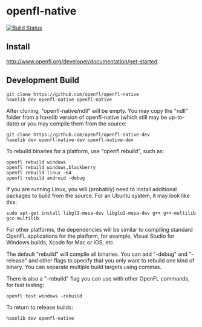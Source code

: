 openfl-native
============
[![Build Status](https://travis-ci.org/openfl/openfl-native.png)](https://travis-ci.org/openfl/openfl-native)


Install
-------

http://www.openfl.org/developer/documentation/get-started


Development Build
-----------------

    git clone https://github.com/openfl/openfl-native
    haxelib dev openfl-native openfl-native

After cloning, "openfl-native/ndll" will be empty. You may copy the "ndll" folder from a haxelib version of openfl-native (which still may be up-to-date) or you may compile them from the source:

    git clone https://github.com/openfl/openfl-native-dev
    haxelib dev openfl-native-dev openfl-native-dev

To rebuild binaries for a platform, use "openfl rebuild", such as:

    openfl rebuild windows
    openfl rebuild windows,blackberry
    openfl rebuild linux -64
    openfl rebuild android -debug

If you are running Linux, you will (probably) need to install additional packages to build from the source. For an Ubuntu system, it may look like this:

    sudo apt-get install libgl1-mesa-dev libglu1-mesa-dev g++ g++-multilib gcc-multilib
    
For other platforms, the dependencies will be similar to compiling standard OpenFL applications for the platform, for example, Visual Studio for Windows builds, Xcode for Mac or iOS, etc.

The default "rebuild" will compile all binaries. You can add "-debug" and "-release" and other flags to specify that you only want to rebuild one kind of binary. You can separate multiple build targets using commas.

There is also a "-rebuild" flag you can use with other OpenFL commands, for fast testing:

    openfl test windows -rebuild

To return to release builds:

    haxelib dev openfl-native
